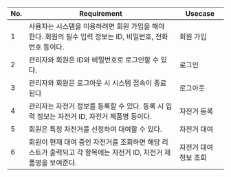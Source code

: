| No. | Requirement | Usecase |
| --- | --- | --- |
| 1 | 사용자는 시스템을 이용하려면 회원 가입을 해야 한다. 회원의 필수 입력 정보는 ID, 비밀번호, 전화번호 등이다. | 회원 가입 |
| 2 | 관리자와 회원은 ID와 비밀번호로 로그인할 수 있다. | 로그인 |
| 3 | 관리자와 회원은 로그아웃 시 시스템 접속이 종료된다 | 로그아웃 |
| 4 | 관리자는 자전거 정보를 등록할 수 있다. 등록 시 입력 정보는 자전거 ID, 자전거 제품명 등이다. | 자전거 등록 |
| 5 | 회원은 특정 자전거를 선정하여 대여할 수 있다. | 자전거 대여 |
| 6 | 회원이 현재 대여 중인 자전거를 조회하면 해당 리스트가 출력되고 각 항목에는 자전거 ID, 자전거 제품명을 보여준다. | 자전거 대여 정보 조회 |
